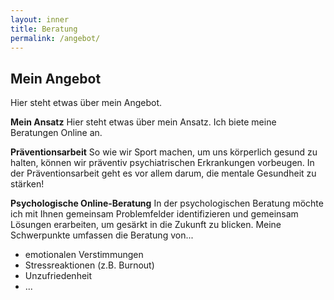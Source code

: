 ```yaml
---
layout: inner
title: Beratung
permalink: /angebot/
---
```


## Mein Angebot
Hier steht etwas über mein Angebot.

**Mein Ansatz**
Hier steht etwas über mein Ansatz. Ich biete meine Beratungen Online an. 

**Präventionsarbeit**
So wie wir Sport machen, um uns körperlich gesund zu halten, können wir präventiv psychiatrischen Erkrankungen vorbeugen. In der Präventionsarbeit geht es vor allem darum, die mentale Gesundheit zu stärken! 

**Psychologische Online-Beratung**
In der psychologischen Beratung möchte ich mit Ihnen gemeinsam Problemfelder identifizieren und gemeinsam Lösungen erarbeiten, um gesärkt in die Zukunft zu blicken. Meine Schwerpunkte umfassen die Beratung von...
- emotionalen Verstimmungen <br />
- Stressreaktionen (z.B. Burnout) <br />
- Unzufriedenheit <br />
- ...

